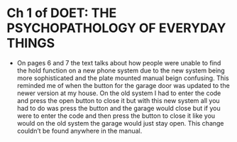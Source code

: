 # Ch 1 of DOET: THE PSYCHOPATHOLOGY OF EVERYDAY THINGS

- On pages 6 and 7 the text talks about how people were unable to find the hold function on a new phone system due to the new system being more sophisticated and the plate mounted manual beign confusing. This reminded me of when the button for the garage door was updated to the newer version at my house. On the old system I had to enter the code and press the open button to close it but with this new system all you had to do was press the button and the garage would close but if you were to enter the code and then press the button to close it like you would on the old system the garage would just stay open. This change couldn’t be found anywhere in the manual.
